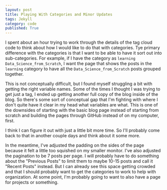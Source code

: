 ```yaml
---
layout: post
title: Playing With Categories and Minor Updates
tags: Jekyll
category: code
published: True
---
```


I spent about an hour trying to work through the details of the tag cloud code to think about how I would like to do that with categories. Tye primary difference with the categories is that I want to be able to have it sort out into sub-categories. For example, if I have the category as ```learning Data_Science_from_Scratch```, I want the page that shows the posts in the ```learning``` category to have all the ```Data_Science_from_Scratch``` posts grouped together.

This is not conceptually difficult, but I found myself struggling a bit with getting the right variable names. Some of the times I thought I was trying to get just a tag, I ended up getting another full copy of the blog inside of the blog. So there's some sort of conceptual gap that I'm fighting with where I don't quite have it clear in my head what variables are what. This is one of the downsides of starting with the basic blog page instead of starting from scratch and building the pages through GitHub instead of on my computer, first.

I think I can figure it out with just a little bit more time. So I'll probably come back to that in another couple days and think about it some more.

In the meantime, I've adjusted the padding on the sides of the page because it felt a little too squished on my smaller monitor. I've also adjusted the pagination to be 7 posts per page. I will probably have to do something about the "Previous Posts" to limit them to maybe 10-15 posts and call it "Recent Posts" instead. But I can already see this space getting crowded and that I should probably want to get the categories to work to help with organization. At some point, I'm probably going to want to also have a page for projects or something.
